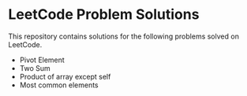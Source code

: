 # LeetCode Problem Solutions
This repository contains solutions for the following problems solved on LeetCode.

- Pivot Element
- Two Sum
- Product of array except self
- Most common elements
